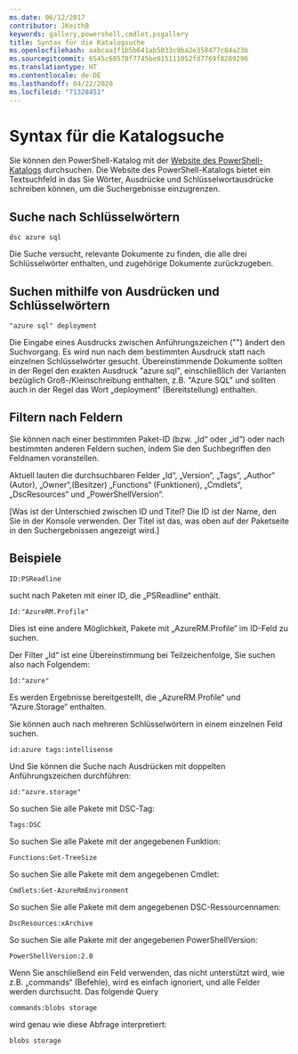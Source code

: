 ```yaml
---
ms.date: 06/12/2017
contributor: JKeithB
keywords: gallery,powershell,cmdlet,psgallery
title: Syntax für die Katalogsuche
ms.openlocfilehash: aabcaa1f1b5b641ab5033c9ba2e358477c84a23b
ms.sourcegitcommit: 6545c60578f7745be015111052fd7769f8289296
ms.translationtype: HT
ms.contentlocale: de-DE
ms.lasthandoff: 04/22/2020
ms.locfileid: "71328451"
---
```

# <a name="gallery-search-syntax"></a>Syntax für die Katalogsuche

Sie können den PowerShell-Katalog mit der [Website des PowerShell-Katalogs](https://www.powershellgallery.com/) durchsuchen.
Die Website des PowerShell-Katalogs bietet ein Textsuchfeld in das Sie Wörter, Ausdrücke und Schlüsselwortausdrücke schreiben können, um die Suchergebnisse einzugrenzen.

## <a name="search-by-keywords"></a>Suche nach Schlüsselwörtern

    dsc azure sql

Die Suche versucht, relevante Dokumente zu finden, die alle drei Schlüsselwörter enthalten, und zugehörige Dokumente zurückzugeben.

## <a name="search-using-phrases-and-keywords"></a>Suchen mithilfe von Ausdrücken und Schlüsselwörtern

    "azure sql" deployment

Die Eingabe eines Ausdrucks zwischen Anführungszeichen ("") ändert den Suchvorgang. Es wird nun nach dem bestimmten Ausdruck statt nach einzelnen Schlüsselwörter gesucht.
Übereinstimmende Dokumente sollten in der Regel den exakten Ausdruck "azure sql", einschließlich der Varianten bezüglich Groß-/Kleinschreibung enthalten, z.B. "Azure SQL" und sollten auch in der Regel das Wort „deployment“ (Bereitstellung) enthalten.

## <a name="filtering-on-fields"></a>Filtern nach Feldern

Sie können nach einer bestimmten Paket-ID (bzw. „Id“ oder „id“) oder nach bestimmten anderen Feldern suchen, indem Sie den Suchbegriffen den Feldnamen voranstellen.

Aktuell lauten die durchsuchbaren Felder „Id“, „Version“, „Tags“, „Author“ (Autor), „Owner“,(Besitzer) „Functions“ (Funktionen), „Cmdlets“, „DscResources“ und „PowerShellVersion“.

[Was ist der Unterschied zwischen ID und Titel? Die ID ist der Name, den Sie in der Konsole verwenden. Der Titel ist das, was oben auf der Paketseite in den Suchergebnissen angezeigt wird.]

## <a name="examples"></a>Beispiele

    ID:PSReadline
    
sucht nach Paketen mit einer ID, die „PSReadline“ enthält.

    Id:"AzureRM.Profile"

Dies ist eine andere Möglichkeit, Pakete mit „AzureRM.Profile“ im ID-Feld zu suchen.

Der Filter „Id“ ist eine Übereinstimmung bei Teilzeichenfolge, Sie suchen also nach Folgendem:

    Id:"azure"

Es werden Ergebnisse bereitgestellt, die „AzureRM.Profile“ und “Azure.Storage“ enthalten.

Sie können auch nach mehreren Schlüsselwörtern in einem einzelnen Feld suchen. 

    id:azure tags:intellisense

Und Sie können die Suche nach Ausdrücken mit doppelten Anführungszeichen durchführen:

    id:"azure.storage"

So suchen Sie alle Pakete mit DSC-Tag:

    Tags:DSC

So suchen Sie alle Pakete mit der angegebenen Funktion:

    Functions:Get-TreeSize

So suchen Sie alle Pakete mit dem angegebenen Cmdlet:

    Cmdlets:Get-AzureRmEnvironment

So suchen Sie alle Pakete mit dem angegebenen DSC-Ressourcennamen:

    DscResources:xArchive

So suchen Sie alle Pakete mit der angegebenen PowerShellVersion:

    PowerShellVersion:2.0

Wenn Sie anschließend ein Feld verwenden, das nicht unterstützt wird, wie z.B. „commands“ (Befehle), wird es einfach ignoriert, und alle Felder werden durchsucht. Das folgende Query

    commands:blobs storage

wird genau wie diese Abfrage interpretiert:

    blobs storage
